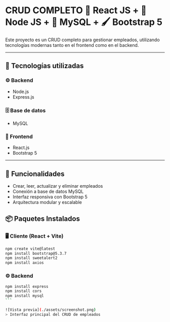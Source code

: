 # CRUD COMPLETO 📘 React JS + 📗 Node JS + 📒 MySQL + 🖌️ Bootstrap 5

Este proyecto es un CRUD completo para gestionar empleados, utilizando tecnologías modernas tanto en el frontend como en el backend.

---

## 🧰 Tecnologías utilizadas

### ⚙️ Backend
- Node.js
- Express.js

### 🗄️ Base de datos
- MySQL

### 🎨 Frontend
- React.js
- Bootstrap 5

---

## 🚀 Funcionalidades

- Crear, leer, actualizar y eliminar empleados
- Conexión a base de datos MySQL
- Interfaz responsiva con Bootstrap 5
- Arquitectura modular y escalable


## 📦 Paquetes Instalados

### 🖥️ Cliente (React + Vite)

```bash
npm create vite@latest
npm install bootstrap@5.3.7
npm install sweetalert2
npm install axios
```

### ⚙️ Backend

````bash
npm install express
npm install cors
npm install mysql
```

![Vista previa](./assets/screenshot.png)
> Interfaz principal del CRUD de empleados